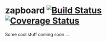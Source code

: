 zapboard [![Build Status](https://travis-ci.org/AgileAce/zapboard.png?branch=master)](https://travis-ci.org/AgileAce/zapboard)&nbsp;[![Coverage Status](https://coveralls.io/repos/AgileAce/zapboard/badge.png)](https://coveralls.io/r/AgileAce/zapboard)
========
Some cool stuff coming soon ...